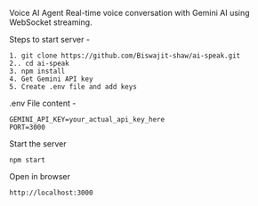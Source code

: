 Voice AI Agent
Real-time voice conversation with Gemini AI using WebSocket streaming.

Steps to start server -

```
1. git clone https://github.com/Biswajit-shaw/ai-speak.git
2.. cd ai-speak
3. npm install
4. Get Gemini API key
5. Create .env file and add keys
```
.env File content - 
```
GEMINI_API_KEY=your_actual_api_key_here
PORT=3000
```
Start the server
```
npm start
```
Open in browser
```
http://localhost:3000
```
